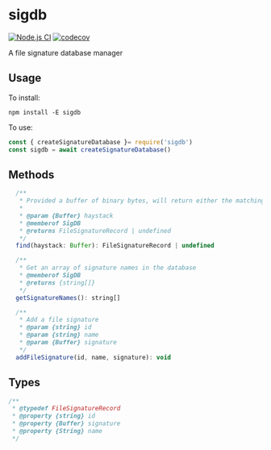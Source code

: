 # sigdb
[![Node.js CI](https://github.com/drazisil/sigdb/actions/workflows/node.js.yml/badge.svg)](https://github.com/drazisil/sigdb/actions/workflows/node.js.yml)
[![codecov](https://codecov.io/gh/drazisil/sigdb/branch/main/graph/badge.svg?token=3z7i3oZk67)](https://codecov.io/gh/drazisil/sigdb)

A file signature database manager

## Usage

To install:

`npm install -E sigdb`

To use:

```javascript
const { createSignatureDatabase }= require('sigdb')
const sigdb = await createSignatureDatabase()
```

## Methods

```javascript
  /**
   * Provided a buffer of binary bytes, will return either the matching signature name as a string, or `undefined`
   *
   * @param {Buffer} haystack
   * @memberof SigDB
   * @returns FileSignatureRecord | undefined
   */
  find(haystack: Buffer): FileSignatureRecord | undefined
```

```javascript
  /**
   * Get an array of signature names in the database
   * @memberof SigDB
   * @returns {string[]}
   */
  getSignatureNames(): string[] 
```

```javascript
  /**
   * Add a file signature
   * @param {string} id 
   * @param {string} name 
   * @param {Buffer} signature 
   */
  addFileSignature(id, name, signature): void 
```

## Types

```javascript
/**
 * @typedef FileSignatureRecord
 * @property {string} id
 * @property {Buffer} signature
 * @property {String} name
 */
```